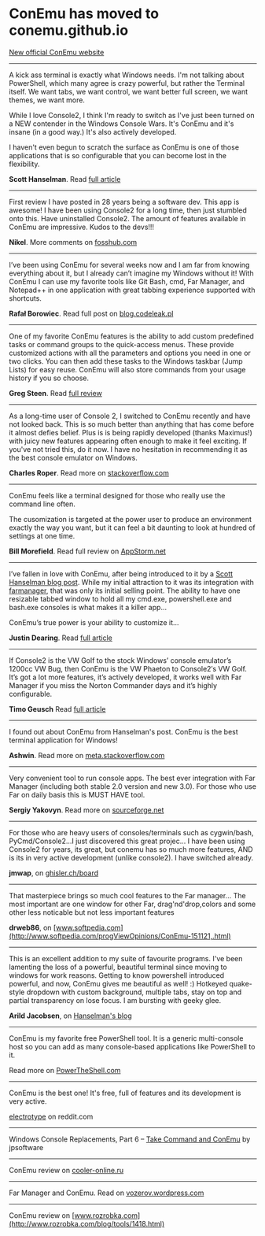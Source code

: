 # ConEmu has moved to conemu.github.io #

[New official ConEmu website](http://conemu.github.io/)


---

A kick ass terminal is exactly what Windows needs. I'm not talking about PowerShell, which many agree is crazy powerful, but rather the Terminal itself. We want tabs, we want control, we want better full screen, we want themes, we want more.

While I love Console2, I think I'm ready to switch as I've just been turned on a NEW contender in the Windows Console Wars. It's ConEmu and it's insane (in a good way.) It's also actively developed.

I haven't even begun to scratch the surface as ConEmu is one of those applications that is so configurable that you can become lost in the flexibility.

**Scott Hanselman**. Read [full article](http://www.hanselman.com/blog/ConEmuTheWindowsTerminalConsolePromptWeveBeenWaitingFor.aspx)


---

First review I have posted in 28 years being a software dev. This app is awesome! I have been using Console2 for a long time, then just stumbled onto this. Have uninstalled Console2. The amount of features available in ConEmu are impressive. Kudos to the devs!!!

**Nikel**. More comments on [fosshub.com](http://www.fosshub.com/ConEmu.html)


---

I’ve been using ConEmu for several weeks now and I am far from knowing everything about it, but I already can’t imagine my Windows without it! With ConEmu I can use my favorite tools like Git Bash, cmd, Far Manager, and Notepad++ in one application with great tabbing experience supported with shortcuts.

**Rafał Borowiec**. Read full post on [blog.codeleak.pl](http://blog.codeleak.pl/2014/10/conemu-windows-console-emulator-with.html)


---

One of my favorite ConEmu features is the ability to add custom predefined tasks or command groups to the quick-access menus. These provide customized actions with all the parameters and options you need in one or two clicks. You can then add these tasks to the Windows taskbar (Jump Lists) for easy reuse. ConEmu will also store commands from your usage history if you so choose.

**Greg Steen**. Read
[full review](http://technet.microsoft.com/en-us/magazine/jj649372.aspx#ctl00_MTContentSelector1_mainContentContainer_ctl02)


---

As a long-time user of Console 2, I switched to ConEmu recently and have not looked back. This is so much better than anything that has come before it almost defies belief. Plus is is being rapidly developed (thanks Maximus!) with juicy new features appearing often enough to make it feel exciting. If you've not tried this, do it now. I have no hesitation in recommending it as the best console emulator on Windows.

**Charles Roper**. Read more on [stackoverflow.com](http://stackoverflow.com/a/10904494/1405560)


---

ConEmu feels like a terminal designed for those who really use the command line often.

The cusomization is targeted at the power user to produce an environment exactly the way you want, but it can feel a bit daunting to look at hundred of settings at one time.

**Bill Morefield**. Read full review on [AppStorm.net](http://windows.appstorm.net/reviews/utilities-reviews/an-even-better-command-line-with-conemu/)


---

I’ve fallen in love with ConEmu, after being introduced to it by a [Scott Hanselman blog post](http://www.hanselman.com/blog/ConEmuTheWindowsTerminalConsolePromptWeveBeenWaitingFor.aspx). While my initial attraction to it was its integration with [farmanager](http://farmanager.com/), that was only its initial selling point. The ability to have one resizable tabbed window to hold all my cmd.exe, powershell.exe and bash.exe consoles is what makes it a killer app...

ConEmu’s true power is your ability to customize it...

**Justin Dearing**. Read [full article](http://www.justaprogrammer.net/2012/11/03/my-conemu-tasks/)


---

If Console2 is the VW Golf to the stock Windows’ console emulator’s 1200cc VW Bug, then ConEmu is the VW Phaeton to Console2′s VW Golf. It’s got a lot more features, it’s actively developed, it works well with Far Manager if you miss the Norton Commander days and it’s highly configurable.

**Timo Geusch** Read [full article](http://www.lonecpluspluscoder.com/2014/06/i-prefer-conemu-over-console2-and-so-should-you/)


---

I found out about ConEmu from Hanselman's post. ConEmu is the best terminal application for Windows!

**Ashwin**. Read more on [meta.stackoverflow.com](http://meta.stackoverflow.com/a/134414/187198)


---

Very convenient tool to run console apps. The best ever integration with Far Manager (including both stable 2.0 version and new 3.0). For those who use Far on daily basis this is MUST HAVE tool.

**Sergiy Yakovyn**. Read more on [sourceforge.net](https://sourceforge.net/projects/conemu/reviews/)


---

For those who are heavy users of consoles/terminals such as cygwin/bash, PyCmd/Console2...I just discovered this great projec... I have been using Console2 for years, its great, but conemu has so much more features, AND is its in very active development (unlike console2). I have switched already.

**jmwap**, on [ghisler.ch/board](http://www.ghisler.ch/board/viewtopic.php?p=253148&sid=bdf234f28ab181938eebe033617a74cf#253148)


---

That masterpiece brings so much cool features to the Far manager... The most important are one window for other Far, drag'nd'drop,colors and some other less noticable but not less important features

**drweb86**, on [www.softpedia.com](http://www.softpedia.com/progViewOpinions/ConEmu-151121,.html)


---

This is an excellent addition to my suite of favourite programs. I've been lamenting the loss of a powerful, beautiful terminal since moving to windows for work reasons. Getting to know powershell introduced powerful, and now, ConEmu gives me beautiful as well! :) Hotkeyed quake-style dropdown with custom background, multiple tabs, stay on top and partial transparency on lose focus. I am bursting with geeky glee.

**Arild Jacobsen**, on [Hanselman's blog](http://www.hanselman.com/blog/ConEmuTheWindowsTerminalConsolePromptWeveBeenWaitingFor.aspx#1ca49883-20a4-4645-9341-8fea8fc4ccd4)


---

ConEmu is my favorite free PowerShell tool. It is a generic multi-console host so you can add as many console-based applications like PowerShell to it.

Read more on [PowerTheShell.com](http://www.powertheshell.com/conemu-free-multiconsole-host/)


---

ConEmu is the best one! It's free, full of features and its development is very active.

[electrotype](http://www.reddit.com/r/software/comments/11k5oy/conemu_a_good_regularly_updated_console_emulator/c6v9kk3) on reddit.com


---

Windows Console Replacements, Part 6 – [Take Command and ConEmu](http://jpsoft.com/blogs/2012/04/windows-console-replacements-part-6-take-command-and-conemu/) by jpsoftware


---

ConEmu review on [cooler-online.ru](http://user1.cooler-online.ru/blog/11782.html)


---

Far Manager and ConEmu. Read on [vozerov.wordpress.com](http://vozerov.wordpress.com/2010/12/27/far-manager/)


---

ConEmu review on [www.rozrobka.com](http://www.rozrobka.com/blog/tools/1418.html)
